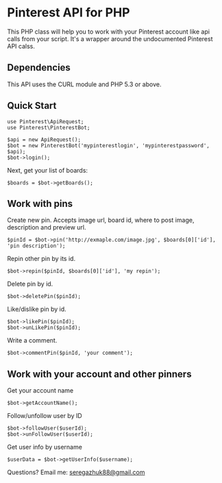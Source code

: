 # Pinterest API for PHP
This PHP class will help you to work with your Pinterest account like
api calls from your script. It's a wrapper around the undocumented Pinterest
API calss.

## Dependencies

This API uses the CURL module and PHP 5.3 or above.


## Quick Start

	use Pinterest\ApiRequest;
	use Pinterest\PinterestBot;
	
	$api = new ApiRequest();
	$bot = new PinterestBot('mypinterestlogin', 'mypinterestpassword', $api);
	$bot->login();

Next, get your list of boards:

    $boards = $bot->getBoards();

## Work with pins

Create new pin. Accepts image url, board id, where to post image, description and preview url.
 
    $pinId = $bot->pin('http://exmaple.com/image.jpg', $boards[0]['id'], 'pin description');
    
Repin other pin by its id.

    $bot->repin($pinId, $boards[0]['id'], 'my repin');
    
Delete pin by id.
 
    $bot->deletePin($pinId);
   
Like/dislike pin by id.

	$bot->likePin($pinId);
	$bot->unLikePin($pinId);

Write a comment.

	$bot->commentPin($pinId, 'your comment');

## Work with your account and other pinners

Get your account name

	$bot->getAccountName();
	
Follow/unfollow user by ID

	$bot->followUser($userId);
	$bot->unFollowUser($userId);
	
Get user info by username

	$userData = $bot->getUserInfo($username);
	
Questions?  Email me:  seregazhuk88@gmail.com
